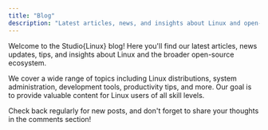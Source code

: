 ```yaml
---
title: "Blog"
description: "Latest articles, news, and insights about Linux and open-source software"
---
```


Welcome to the Studio{Linux} blog! Here you'll find our latest articles, news updates, tips, and insights about Linux and the broader open-source ecosystem.

We cover a wide range of topics including Linux distributions, system administration, development tools, productivity tips, and more. Our goal is to provide valuable content for Linux users of all skill levels.

Check back regularly for new posts, and don't forget to share your thoughts in the comments section!
